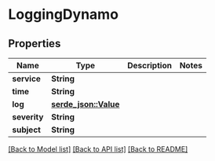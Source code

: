 # LoggingDynamo

## Properties

Name | Type | Description | Notes
------------ | ------------- | ------------- | -------------
**service** | **String** |  | 
**time** | **String** |  | 
**log** | [**serde_json::Value**](.md) |  | 
**severity** | **String** |  | 
**subject** | **String** |  | 

[[Back to Model list]](../README.md#documentation-for-models) [[Back to API list]](../README.md#documentation-for-api-endpoints) [[Back to README]](../README.md)


